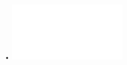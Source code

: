 - ![《深入理解Java虚拟机：JVM高级特性与最佳实践（第3版）》.pdf](../assets/《深入理解Java虚拟机：JVM高级特性与最佳实践（第3版）》_1644283876401_0.pdf)